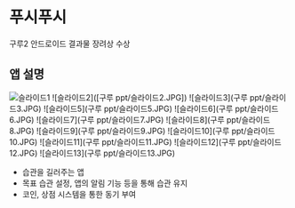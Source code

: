 # 푸시푸시
구루2 안드로이드 결과물
장려상 수상

## 앱 설명
![슬라이드1](https://user-images.githubusercontent.com/68212670/157681151-d7e113de-e724-484b-9328-c5ce9bccfdb2.PNG)
![슬라이드2]([구루 ppt/슬라이드2.JPG])
![슬라이드3](구루 ppt/슬라이드3.JPG)
![슬라이드5](구루 ppt/슬라이드5.JPG)
![슬라이드6](구루 ppt/슬라이드6.JPG)
![슬라이드7](구루 ppt/슬라이드7.JPG)
![슬라이드8](구루 ppt/슬라이드8.JPG)
![슬라이드9](구루 ppt/슬라이드9.JPG)
![슬라이드10](구루 ppt/슬라이드10.JPG)
![슬라이드11](구루 ppt/슬라이드11.JPG)
![슬라이드12](구루 ppt/슬라이드12.JPG)
![슬라이드13](구루 ppt/슬라이드13.JPG)

* 습관을 길러주는 앱
* 목표 습관 설정, 앱의 알림 기능 등을 통해 습관 유지
* 코인, 상점 시스템을 통한 동기 부여

